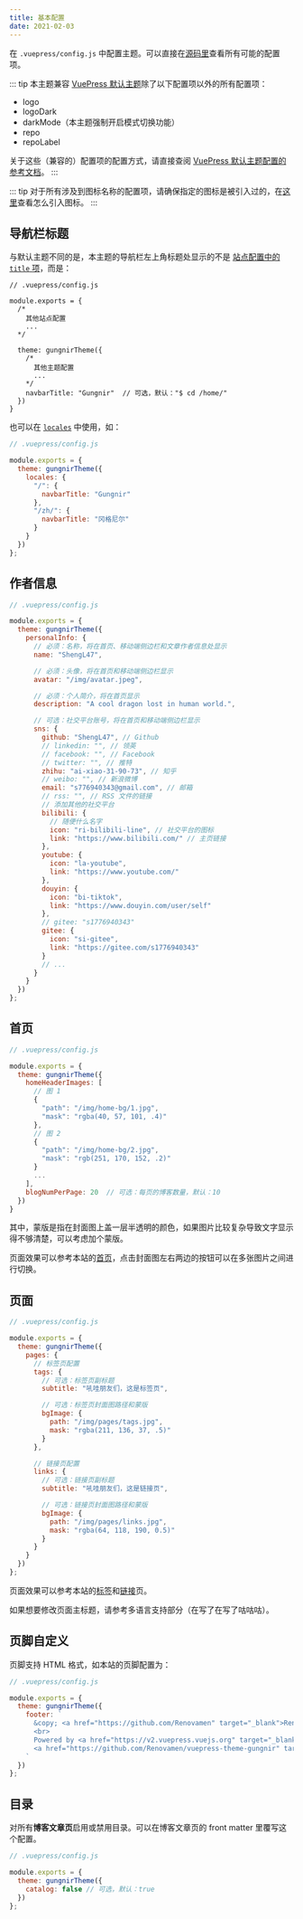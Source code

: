 ```yaml
---
title: 基本配置
date: 2021-02-03
---
```


在 `.vuepress/config.js` 中配置主题。可以直接在[源码里](https://github.com/Renovamen/vuepress-theme-gungnir/blob/main/packages/theme/src/shared/options.ts)查看所有可能的配置项。

::: tip
本主题兼容 [VuePress 默认主题](https://v2.vuepress.vuejs.org/zh/reference/default-theme/config.html)除了以下配置项以外的所有配置项：

- logo
- logoDark
- darkMode（本主题强制开启模式切换功能）
- repo
- repoLabel

关于这些（兼容的）配置项的配置方式，请直接查阅 [VuePress 默认主题配置的参考文档](https://v2.vuepress.vuejs.org/zh/reference/default-theme/config.html)。
:::

::: tip
对于所有涉及到图标名称的配置项，请确保指定的图标是被引入过的，在[这里](/zh/docs/advanced/icons/)查看怎么引入图标。
:::

## 导航栏标题

与默认主题不同的是，本主题的导航栏左上角标题处显示的不是 [站点配置中的 `title` 项](https://v2.vuepress.vuejs.org/zh/reference/config.html#title)，而是：

```js{14}
// .vuepress/config.js

module.exports = {
  /*
    其他站点配置
    ...
  */

  theme: gungnirTheme({
    /*
      其他主题配置
      ...
    */
    navbarTitle: "Gungnir"  // 可选，默认："$ cd /home/"
  })
}
```

也可以在 [`locales`](https://v2.vuepress.vuejs.org/zh/reference/default-theme/config.html#locales) 中使用，如：

```js
// .vuepress/config.js

module.exports = {
  theme: gungnirTheme({
    locales: {
      "/": {
        navbarTitle: "Gungnir"
      },
      "/zh/": {
        navbarTitle: "冈格尼尔"
      }
    }
  })
};
```

## 作者信息

```js
// .vuepress/config.js

module.exports = {
  theme: gungnirTheme({
    personalInfo: {
      // 必须：名称，将在首页、移动端侧边栏和文章作者信息处显示
      name: "ShengL47",

      // 必须：头像，将在首页和移动端侧边栏显示
      avatar: "/img/avatar.jpeg",

      // 必须：个人简介，将在首页显示
      description: "A cool dragon lost in human world.",

      // 可选：社交平台账号，将在首页和移动端侧边栏显示
      sns: {
        github: "ShengL47", // Github
        // linkedin: "", // 领英
        // facebook: "", // Facebook
        // twitter: "", // 推特
        zhihu: "ai-xiao-31-90-73", // 知乎
        // weibo: "", // 新浪微博
        email: "s776940343@gmail.com", // 邮箱
        // rss: "", // RSS 文件的链接
        // 添加其他的社交平台
        bilibili: {
          // 随便什么名字
          icon: "ri-bilibili-line", // 社交平台的图标
          link: "https://www.bilibili.com/" // 主页链接
        },
        youtube: {
          icon: "la-youtube",
          link: "https://www.youtube.com/"
        },
        douyin: {
          icon: "bi-tiktok",
          link: "https://www.douyin.com/user/self"
        },
        // gitee: "s1776940343"
        gitee: {
          icon: "si-gitee",
          link: "https://gitee.com/s1776940343"
        }
        // ...
      }
    }
  })
};
```

## 首页

```js
// .vuepress/config.js

module.exports = {
  theme: gungnirTheme({
    homeHeaderImages: [
      // 图 1
      {
        "path": "/img/home-bg/1.jpg",
        "mask": "rgba(40, 57, 101, .4)"
      },
      // 图 2
      {
        "path": "/img/home-bg/2.jpg",
        "mask": "rgb(251, 170, 152, .2)"
      }
      ...
    ],
    blogNumPerPage: 20  // 可选：每页的博客数量，默认：10
  })
}
```

其中，蒙版是指在封面图上盖一层半透明的颜色，如果图片比较复杂导致文字显示得不够清楚，可以考虑加个蒙版。

页面效果可以参考本站的[首页](/)，点击封面图左右两边的按钮可以在多张图片之间进行切换。

## 页面

```js
// .vuepress/config.js

module.exports = {
  theme: gungnirTheme({
    pages: {
      // 标签页配置
      tags: {
        // 可选：标签页副标题
        subtitle: "吼哇朋友们，这是标签页",

        // 可选：标签页封面图路径和蒙版
        bgImage: {
          path: "/img/pages/tags.jpg",
          mask: "rgba(211, 136, 37, .5)"
        }
      },

      // 链接页配置
      links: {
        // 可选：链接页副标题
        subtitle: "吼哇朋友们，这是链接页",

        // 可选：链接页封面图路径和蒙版
        bgImage: {
          path: "/img/pages/links.jpg",
          mask: "rgba(64, 118, 190, 0.5)"
        }
      }
    }
  })
};
```

页面效果可以参考本站的[标签](/tags)和[链接](/links)页。

如果想要修改页面主标题，请参考多语言支持部分（在写了在写了咕咕咕）。

## 页脚自定义

页脚支持 HTML 格式，如本站的页脚配置为：

```js
// .vuepress/config.js

module.exports = {
  theme: gungnirTheme({
    footer: `
      &copy; <a href="https://github.com/Renovamen" target="_blank">Renovamen</a> 2018-2022
      <br>
      Powered by <a href="https://v2.vuepress.vuejs.org" target="_blank">VuePress</a> &
      <a href="https://github.com/Renovamen/vuepress-theme-gungnir" target="_blank">Gungnir</a>
    `
  })
};
```

## 目录

对所有**博客文章页**启用或禁用目录。可以在博客文章页的 front matter 里覆写这个配置。

```js
// .vuepress/config.js

module.exports = {
  theme: gungnirTheme({
    catalog: false // 可选，默认：true
  })
};
```
